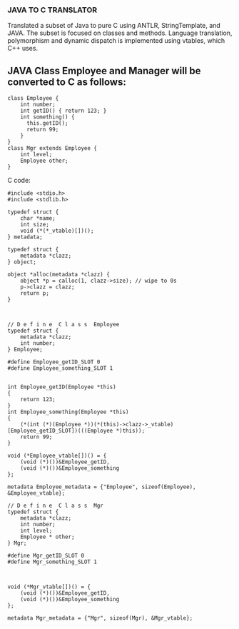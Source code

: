 ### JAVA TO C TRANSLATOR
Translated a subset of Java to pure C using ANTLR, StringTemplate, and JAVA.
The subset is focused on classes and methods. Language translation, polymorphism and dynamic dispatch is implemented using vtables, 
which C++ uses.

## JAVA Class Employee and Manager will be converted to C as follows: 

```
class Employee {
    int number;
    int getID() { return 123; }
    int something() {
      this.getID();
      return 99;
    }
}
class Mgr extends Employee {
    int level;
    Employee other;
}
```

C code: 

```
#include <stdio.h>
#include <stdlib.h>

typedef struct {
    char *name;
    int size;
    void (*(*_vtable)[])();
} metadata;

typedef struct {
    metadata *clazz;
} object;

object *alloc(metadata *clazz) {
    object *p = calloc(1, clazz->size); // wipe to 0s
    p->clazz = clazz;
    return p;
}



// D e f i n e  C l a s s  Employee
typedef struct {
    metadata *clazz;
    int number;
} Employee;

#define Employee_getID_SLOT 0
#define Employee_something_SLOT 1


int Employee_getID(Employee *this)
{
    return 123;
}
int Employee_something(Employee *this)
{
    (*(int (*)(Employee *))(*(this)->clazz->_vtable)[Employee_getID_SLOT])(((Employee *)this));
    return 99;
}

void (*Employee_vtable[])() = {
    (void (*)())&Employee_getID,
    (void (*)())&Employee_something
};

metadata Employee_metadata = {"Employee", sizeof(Employee), &Employee_vtable};

// D e f i n e  C l a s s  Mgr
typedef struct {
    metadata *clazz;
    int number;
    int level;
    Employee * other;
} Mgr;

#define Mgr_getID_SLOT 0
#define Mgr_something_SLOT 1



void (*Mgr_vtable[])() = {
    (void (*)())&Employee_getID,
    (void (*)())&Employee_something
};

metadata Mgr_metadata = {"Mgr", sizeof(Mgr), &Mgr_vtable};
```
